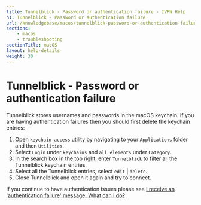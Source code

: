```yaml
---
title: Tunnelblick - Password or authentication failure - IVPN Help
h1: Tunnelblick - Password or authentication failure
url: /knowledgebase/macos/tunnelblick-password-or-authentication-failure/
sections:
    - macos
    - troubleshooting
sectionTitle: macOS
layout: help-details
weight: 30
---
```

# Tunnelblick - Password or authentication failure

Tunnelblick stores usernames and passwords in the macOS keychain. If you are having authentication failures then you should first delete the keychain entries:

1. Open `keychain access` utility by navigating to your `Applications` folder and then `Utilities`.
2. Select `Login` under `keychains` and `all elements` under `Category`.
3. In the search box in the top right, enter `Tunnelblick` to filter all the Tunnelblick keychain entries.
4. Select all the Tunnelblick entries, select `edit` | `delete`.
5. Close Tunnelblick and open it again and try to connect.

If you continue to have authentication issues please see [I receive an 'authentication failure' message. What can I do?](/knowledgebase/troubleshooting/i-receive-an-andsharp039authentication-failureandsharp039-message-what-can-i-do/)
